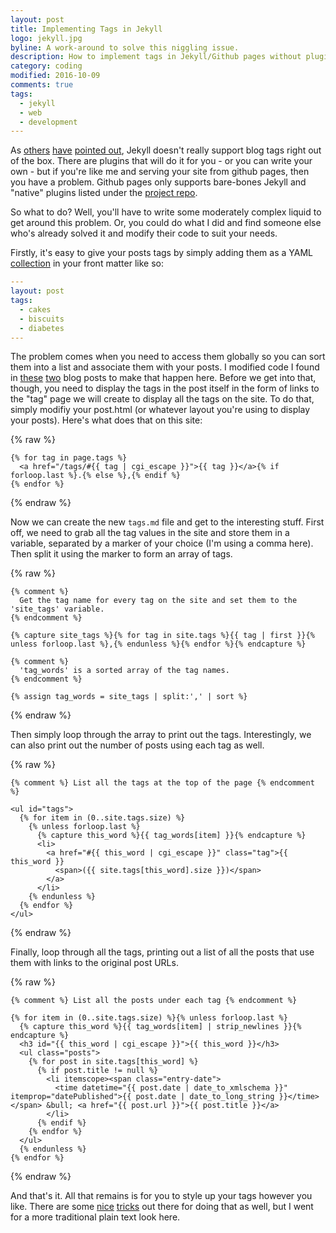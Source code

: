 ```yaml
---
layout: post
title: Implementing Tags in Jekyll
logo: jekyll.jpg
byline: A work-around to solve this niggling issue.
description: How to implement tags in Jekyll/Github pages without plugins.
category: coding
modified: 2016-10-09
comments: true
tags:
  - jekyll
  - web
  - development
---
```


As [others](http://charliepark.org/tags-in-jekyll/) [have](https://blog.brandonparsons.me/2015-using-tags-in-a-jekyll-blog-on-github-pages) [pointed out](https://christianspecht.de/2014/10/25/separate-pages-per-tag-category-with-jekyll-without-plugins/), Jekyll doesn't really support blog tags right out of the box. There are plugins that will do it for you - or you can write your own - but if you're like me and serving your site from github pages, then you have a problem. Github pages only supports bare-bones Jekyll and "native" plugins listed under the [project repo](https://github.com/jekyll).

So what to do? Well, you'll have to write some moderately complex liquid to get around this problem. Or, you could do what I did and find someone else who's already solved it and modify their code to suit your needs.

Firstly, it's easy to give your posts tags by simply adding them as a YAML [collection](http://symfony.com/doc/current/components/yaml/yaml_format.html#collections) in your front matter like so:

```yml
---
layout: post
tags:
  - cakes
  - biscuits
  - diabetes
---
```

The problem comes when you need to access them globally so you can sort them into a list and associate them with your posts. I modified code I found in [these](http://pavdmyt.com/how-to-implement-tags-at-jekyll-website/) [two](http://blog.lanyonm.org/articles/2013/11/21/alphabetize-jekyll-page-tags-pure-liquid.html) blog posts to make that happen here. Before we get into that, though, you need to display the tags in the post itself in the form of links to the "tag" page we will create to display all the tags on the site. To do that, simply modifiy your post.html (or whatever layout you're using to display your posts). Here's what does that on this site:

{% raw %}
```liquid
{% for tag in page.tags %}
  <a href="/tags/#{{ tag | cgi_escape }}">{{ tag }}</a>{% if forloop.last %}.{% else %},{% endif %}
{% endfor %}
```
{% endraw %}

Now we can create the new `tags.md` file and get to the interesting stuff. First off, we need to grab all the tag values in the site and store them in a variable, separated by a marker of your choice (I'm using a comma here). Then split it using the marker to form an array of tags.

{% raw %}
```liquid
{% comment %}
  Get the tag name for every tag on the site and set them to the 'site_tags' variable.
{% endcomment %}

{% capture site_tags %}{% for tag in site.tags %}{{ tag | first }}{% unless forloop.last %},{% endunless %}{% endfor %}{% endcapture %}

{% comment %}
  'tag_words' is a sorted array of the tag names.
{% endcomment %}

{% assign tag_words = site_tags | split:',' | sort %}
```
{% endraw %}

Then simply loop through the array to print out the tags. Interestingly, we can also print out the number of posts using each tag as well.

{% raw %}
```liquid
{% comment %} List all the tags at the top of the page {% endcomment %}

<ul id="tags">
  {% for item in (0..site.tags.size) %}
    {% unless forloop.last %}
      {% capture this_word %}{{ tag_words[item] }}{% endcapture %}
      <li>
        <a href="#{{ this_word | cgi_escape }}" class="tag">{{ this_word }}
          <span>({{ site.tags[this_word].size }})</span>
        </a>
      </li>
    {% endunless %}
  {% endfor %}
</ul>
```
{% endraw %}

Finally, loop through all the tags, printing out a list of all the posts that use them with links to the original post URLs.

{% raw %}
```liquid
{% comment %} List all the posts under each tag {% endcomment %}

{% for item in (0..site.tags.size) %}{% unless forloop.last %}
  {% capture this_word %}{{ tag_words[item] | strip_newlines }}{% endcapture %}
  <h3 id="{{ this_word | cgi_escape }}">{{ this_word }}</h3>
  <ul class="posts">
    {% for post in site.tags[this_word] %}
      {% if post.title != null %}
        <li itemscope><span class="entry-date">
          <time datetime="{{ post.date | date_to_xmlschema }}" itemprop="datePublished">{{ post.date | date_to_long_string }}</time></span> &bull; <a href="{{ post.url }}">{{ post.title }}</a>
        </li>
      {% endif %}
    {% endfor %}
  </ul>
  {% endunless %}
{% endfor %}
```
{% endraw %}

And that's it. All that remains is for you to style up your tags however you like. There are some [nice](http://cssglobe.com/pure-css3-post-tags/) [tricks](http://codepen.io/wbeeftink/pen/dIaDH) out there for doing that as well, but I went for a more traditional plain text look here.
